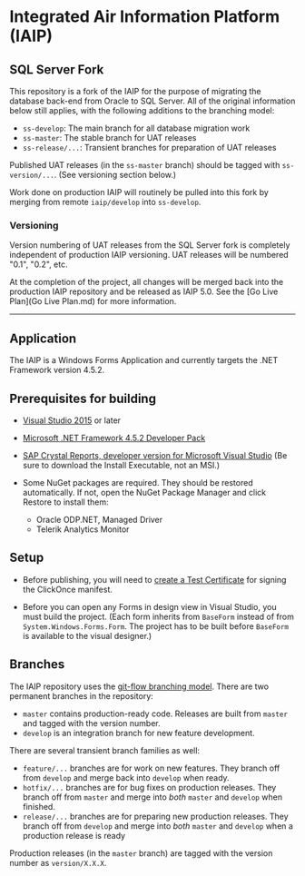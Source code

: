 # Integrated Air Information Platform (IAIP)

## SQL Server Fork

This repository is a fork of the IAIP for the purpose of migrating the database back-end from Oracle to SQL Server. All of the original information below still applies, with the following additions to the branching model:

* `ss-develop`: The main branch for all database migration work
* `ss-master`: The stable branch for UAT releases
* `ss-release/...`: Transient branches for preparation of UAT releases

Published UAT releases (in the `ss-master` branch) should be tagged with `ss-version/...`. (See versioning section below.)

Work done on production IAIP will routinely be pulled into this fork by merging from remote `iaip/develop` into `ss-develop`.

### Versioning

Version numbering of UAT releases from the SQL Server fork is completely independent of production IAIP versioning. UAT releases will be numbered "0.1", "0.2", etc. 

At the completion of the project, all changes will be merged back into the production IAIP repository and be released as IAIP 5.0. See the [Go Live Plan](Go Live Plan.md) for more information.

---

## Application

The IAIP is a Windows Forms Application and currently targets the .NET Framework version 4.5.2. 


## Prerequisites for building

+ [Visual Studio 2015](https://www.visualstudio.com/) or later

+ [Microsoft .NET Framework 4.5.2 Developer Pack](http://www.microsoft.com/en-us/download/details.aspx?id=42637)

+ [SAP Crystal Reports, developer version for Microsoft Visual Studio](https://wiki.scn.sap.com/wiki/display/BOBJ/Crystal+Reports%2C+Developer+for+Visual+Studio+Downloads) (Be sure to download the Install Executable, not an MSI.)

+ Some NuGet packages are required. They should be restored automatically. If not, open the NuGet Package Manager and click Restore to install them:
    - Oracle ODP.NET, Managed Driver
    - Telerik Analytics Monitor


## Setup

* Before publishing, you will need to [create a Test Certificate](https://msdn.microsoft.com/en-us/library/che5h906%28v=vs.120%29.aspx) for signing the ClickOnce manifest.

* Before you can open any Forms in design view in Visual Studio, you must build the project. (Each form inherits from `BaseForm` instead of from `System.Windows.Forms.Form`. The project has to be built before `BaseForm` is available to the visual designer.)


## Branches

The IAIP repository uses the [git-flow branching model](http://nvie.com/posts/a-successful-git-branching-model/). There are two permanent branches in the repository:

* `master` contains production-ready code. Releases are built from `master` and tagged with the version number.
* `develop` is an integration branch for new feature development. 

There are several transient branch families as well:

* `feature/...` branches are for work on new features. They branch off from `develop` and merge back into `develop` when ready.
* `hotfix/...` branches are for bug fixes on production releases. They branch off from `master` and merge into *both* `master` and `develop` when finished.
* `release/...` branches are for preparing new production releases. They branch off from `develop` and merge into *both* `master` and `develop` when a production release is ready

Production releases (in the `master` branch) are tagged with the version number as `version/X.X.X`.